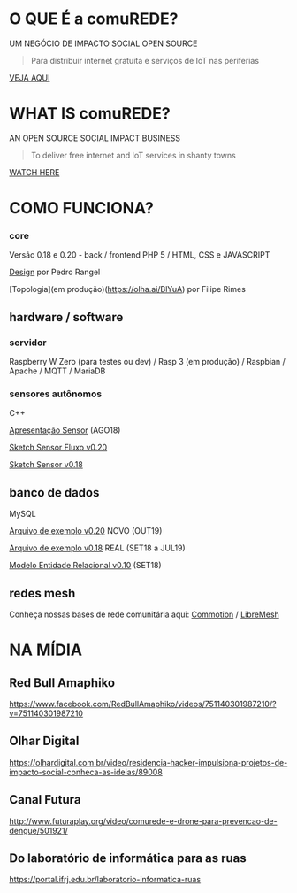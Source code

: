 

# O QUE É a comuREDE?

UM NEGÓCIO DE IMPACTO SOCIAL OPEN SOURCE
   > Para distribuir internet gratuita e serviços de IoT nas periferias

[VEJA AQUI](https://www.facebook.com/comuREDE/videos/897710280400227/)


# WHAT IS comuREDE?
  
AN OPEN SOURCE SOCIAL IMPACT BUSINESS
   > To deliver free internet and IoT services in shanty towns

[WATCH HERE](https://youtu.be/DjV8mJWbhzo)


# COMO FUNCIONA?
   
### core

Versão 0.18 e 0.20 - back / frontend
PHP 5 / HTML, CSS e JAVASCRIPT

[Design](https://olha.ai/gRUrx) por Pedro Rangel

[Topologia](em produção)(https://olha.ai/BlYuA) por Filipe Rimes    
   
## hardware / software

### servidor
Raspberry W Zero (para testes ou dev) / Rasp 3 (em produção) / Raspbian / Apache / MQTT / MariaDB 

### sensores autônomos
C++

[Apresentação Sensor](https://olha.ai/imh6d) (AGO18)
              
[Sketch Sensor Fluxo v0.20](https://www.dropbox.com/s/a0mwp6wxfzbavyx/Sensor_Auton_v02_AGUAf_LIME-CLOUDDEV_Node_ID24130-89_190120-B.zip?dl=0)

[Sketch Sensor v0.18](https://olha.ai/bYlY1)

## banco de dados
MySQL

[Arquivo de exemplo v0.20](https://www.dropbox.com/s/r2oboa51on5g88w/mysql_dump_081019.sql?dl=0) NOVO (OUT19)

[Arquivo de exemplo v0.18](https://olha.ai/2nTZp) REAL (SET18 a JUL19)

[Modelo Entidade Relacional v0.10](https://olha.ai/2fUSM) (SET18)

## redes mesh

Conheça nossas bases de rede comunitária aqui: [Commotion](https://commotionwireless.net/) / [LibreMesh](https://libremesh.org/) 

# NA MÍDIA

## Red Bull Amaphiko
https://www.facebook.com/RedBullAmaphiko/videos/751140301987210/?v=751140301987210

## Olhar Digital
https://olhardigital.com.br/video/residencia-hacker-impulsiona-projetos-de-impacto-social-conheca-as-ideias/89008

## Canal Futura
http://www.futuraplay.org/video/comurede-e-drone-para-prevencao-de-dengue/501921/

## Do laboratório de informática para as ruas
https://portal.ifrj.edu.br/laboratorio-informatica-ruas
